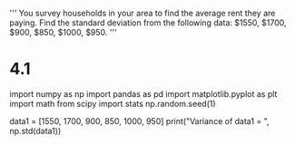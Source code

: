 '''
You survey households in your area to find the average rent they are paying. Find the
standard deviation from the following data:
$1550, $1700, $900, $850, $1000, $950.
'''

# 4.1

import numpy as np
import pandas as pd
import matplotlib.pyplot as plt
import math
from scipy import stats
np.random.seed(1)


data1 = [1550, 1700, 900, 850, 1000, 950]
print("Variance of data1 = ", np.std(data1))
